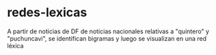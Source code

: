 # redes-lexicas
A partir de noticias de DF de noticias nacionales relativas a "quintero" y "puchuncavi", se identifican bigramas y luego se visualizan en una red léxica
